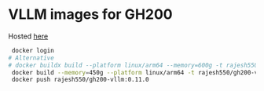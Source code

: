 # VLLM images for GH200

Hosted [here](https://hub.docker.com/repository/docker/rajesh550/gh200-vllm)

```bash
 docker login
# Alternative
# docker buildx build --platform linux/arm64 --memory=600g -t rajesh550/gh200-vllm:0.9.0.1 .
 docker build --memory=450g --platform linux/arm64 -t rajesh550/gh200-vllm:0.11.0 .  
 docker push rajesh550/gh200-vllm:0.11.0
```